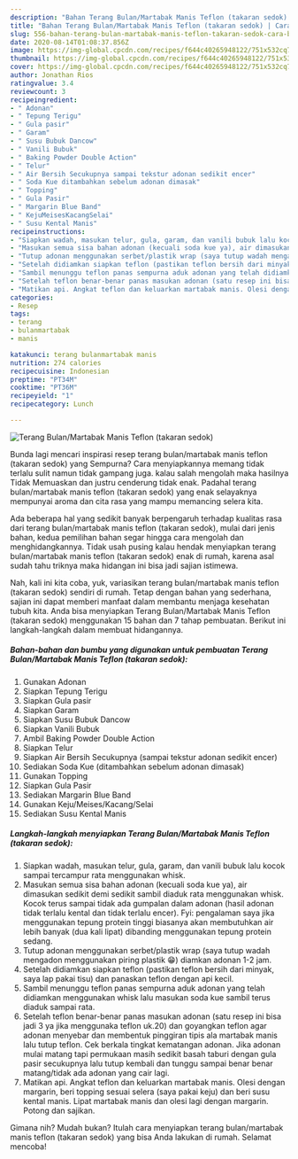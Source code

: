 ```yaml
---
description: "Bahan Terang Bulan/Martabak Manis Teflon (takaran sedok) | Cara Bikin Terang Bulan/Martabak Manis Teflon (takaran sedok) Yang Enak Dan Lezat"
title: "Bahan Terang Bulan/Martabak Manis Teflon (takaran sedok) | Cara Bikin Terang Bulan/Martabak Manis Teflon (takaran sedok) Yang Enak Dan Lezat"
slug: 556-bahan-terang-bulan-martabak-manis-teflon-takaran-sedok-cara-bikin-terang-bulan-martabak-manis-teflon-takaran-sedok-yang-enak-dan-lezat
date: 2020-08-14T01:08:37.856Z
image: https://img-global.cpcdn.com/recipes/f644c40265948122/751x532cq70/terang-bulanmartabak-manis-teflon-takaran-sedok-foto-resep-utama.jpg
thumbnail: https://img-global.cpcdn.com/recipes/f644c40265948122/751x532cq70/terang-bulanmartabak-manis-teflon-takaran-sedok-foto-resep-utama.jpg
cover: https://img-global.cpcdn.com/recipes/f644c40265948122/751x532cq70/terang-bulanmartabak-manis-teflon-takaran-sedok-foto-resep-utama.jpg
author: Jonathan Rios
ratingvalue: 3.4
reviewcount: 3
recipeingredient:
- " Adonan"
- " Tepung Terigu"
- " Gula pasir"
- " Garam"
- " Susu Bubuk Dancow"
- " Vanili Bubuk"
- " Baking Powder Double Action"
- " Telur"
- " Air Bersih Secukupnya sampai tekstur adonan sedikit encer"
- " Soda Kue ditambahkan sebelum adonan dimasak"
- " Topping"
- " Gula Pasir"
- " Margarin Blue Band"
- " KejuMeisesKacangSelai"
- " Susu Kental Manis"
recipeinstructions:
- "Siapkan wadah, masukan telur, gula, garam, dan vanili bubuk lalu kocok sampai tercampur rata menggunakan whisk."
- "Masukan semua sisa bahan adonan (kecuali soda kue ya), air dimasukan sedikit demi sedikit sambil diaduk rata menggunakan whisk. Kocok terus sampai tidak ada gumpalan dalam adonan (hasil adonan tidak terlalu kental dan tidak terlalu encer). Fyi: pengalaman saya jika menggunakan tepung protein tinggi biasanya akan membutuhkan air lebih banyak (dua kali lipat) dibanding menggunakan tepung protein sedang."
- "Tutup adonan menggunakan serbet/plastik wrap (saya tutup wadah mengadon menggunakan piring plastik 😁) diamkan adonan 1-2 jam."
- "Setelah didiamkan siapkan teflon (pastikan teflon bersih dari minyak, saya lap pakai tisu) dan panaskan teflon dengan api kecil."
- "Sambil menunggu teflon panas sempurna aduk adonan yang telah didiamkan menggunakan whisk lalu masukan soda kue sambil terus diaduk sampai rata."
- "Setelah teflon benar-benar panas masukan adonan (satu resep ini bisa jadi 3 ya jika menggunaka teflon uk.20) dan goyangkan teflon agar adonan menyebar dan membentuk pinggiran tipis ala martabak manis lalu tutup teflon. Cek berkala tingkat kematangan adonan. Jika adonan mulai matang tapi permukaan masih sedikit basah taburi dengan gula pasir secukupnya lalu tutup kembali dan tunggu sampai benar benar matang/tidak ada adonan yang cair lagi."
- "Matikan api. Angkat teflon dan keluarkan martabak manis. Olesi dengan margarin, beri topping sesuai selera (saya pakai keju) dan beri susu kental manis. Lipat martabak manis dan olesi lagi dengan margarin. Potong dan sajikan."
categories:
- Resep
tags:
- terang
- bulanmartabak
- manis

katakunci: terang bulanmartabak manis 
nutrition: 274 calories
recipecuisine: Indonesian
preptime: "PT34M"
cooktime: "PT36M"
recipeyield: "1"
recipecategory: Lunch

---
```



![Terang Bulan/Martabak Manis Teflon (takaran sedok)](https://img-global.cpcdn.com/recipes/f644c40265948122/751x532cq70/terang-bulanmartabak-manis-teflon-takaran-sedok-foto-resep-utama.jpg)

Bunda lagi mencari inspirasi resep terang bulan/martabak manis teflon (takaran sedok) yang Sempurna? Cara menyiapkannya memang tidak terlalu sulit namun tidak gampang juga. kalau salah mengolah maka hasilnya Tidak Memuaskan dan justru cenderung tidak enak. Padahal terang bulan/martabak manis teflon (takaran sedok) yang enak selayaknya mempunyai aroma dan cita rasa yang mampu memancing selera kita.



Ada beberapa hal yang sedikit banyak berpengaruh terhadap kualitas rasa dari terang bulan/martabak manis teflon (takaran sedok), mulai dari jenis bahan, kedua pemilihan bahan segar hingga cara mengolah dan menghidangkannya. Tidak usah pusing kalau hendak menyiapkan terang bulan/martabak manis teflon (takaran sedok) enak di rumah, karena asal sudah tahu triknya maka hidangan ini bisa jadi sajian istimewa.


Nah, kali ini kita coba, yuk, variasikan terang bulan/martabak manis teflon (takaran sedok) sendiri di rumah. Tetap dengan bahan yang sederhana, sajian ini dapat memberi manfaat dalam membantu menjaga kesehatan tubuh kita. Anda bisa menyiapkan Terang Bulan/Martabak Manis Teflon (takaran sedok) menggunakan 15 bahan dan 7 tahap pembuatan. Berikut ini langkah-langkah dalam membuat hidangannya.

<!--inarticleads1-->

##### Bahan-bahan dan bumbu yang digunakan untuk pembuatan Terang Bulan/Martabak Manis Teflon (takaran sedok):

1. Gunakan  Adonan
1. Siapkan  Tepung Terigu
1. Siapkan  Gula pasir
1. Siapkan  Garam
1. Siapkan  Susu Bubuk Dancow
1. Siapkan  Vanili Bubuk
1. Ambil  Baking Powder Double Action
1. Siapkan  Telur
1. Siapkan  Air Bersih Secukupnya (sampai tekstur adonan sedikit encer)
1. Sediakan  Soda Kue (ditambahkan sebelum adonan dimasak)
1. Gunakan  Topping
1. Siapkan  Gula Pasir
1. Sediakan  Margarin Blue Band
1. Gunakan  Keju/Meises/Kacang/Selai
1. Sediakan  Susu Kental Manis




<!--inarticleads2-->

##### Langkah-langkah menyiapkan Terang Bulan/Martabak Manis Teflon (takaran sedok):

1. Siapkan wadah, masukan telur, gula, garam, dan vanili bubuk lalu kocok sampai tercampur rata menggunakan whisk.
1. Masukan semua sisa bahan adonan (kecuali soda kue ya), air dimasukan sedikit demi sedikit sambil diaduk rata menggunakan whisk. Kocok terus sampai tidak ada gumpalan dalam adonan (hasil adonan tidak terlalu kental dan tidak terlalu encer). Fyi: pengalaman saya jika menggunakan tepung protein tinggi biasanya akan membutuhkan air lebih banyak (dua kali lipat) dibanding menggunakan tepung protein sedang.
1. Tutup adonan menggunakan serbet/plastik wrap (saya tutup wadah mengadon menggunakan piring plastik 😁) diamkan adonan 1-2 jam.
1. Setelah didiamkan siapkan teflon (pastikan teflon bersih dari minyak, saya lap pakai tisu) dan panaskan teflon dengan api kecil.
1. Sambil menunggu teflon panas sempurna aduk adonan yang telah didiamkan menggunakan whisk lalu masukan soda kue sambil terus diaduk sampai rata.
1. Setelah teflon benar-benar panas masukan adonan (satu resep ini bisa jadi 3 ya jika menggunaka teflon uk.20) dan goyangkan teflon agar adonan menyebar dan membentuk pinggiran tipis ala martabak manis lalu tutup teflon. Cek berkala tingkat kematangan adonan. Jika adonan mulai matang tapi permukaan masih sedikit basah taburi dengan gula pasir secukupnya lalu tutup kembali dan tunggu sampai benar benar matang/tidak ada adonan yang cair lagi.
1. Matikan api. Angkat teflon dan keluarkan martabak manis. Olesi dengan margarin, beri topping sesuai selera (saya pakai keju) dan beri susu kental manis. Lipat martabak manis dan olesi lagi dengan margarin. Potong dan sajikan.




Gimana nih? Mudah bukan? Itulah cara menyiapkan terang bulan/martabak manis teflon (takaran sedok) yang bisa Anda lakukan di rumah. Selamat mencoba!
